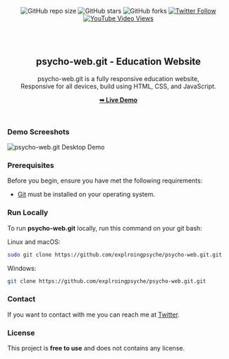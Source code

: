 <div align="center">
  
  ![GitHub repo size](https://img.shields.io/github/repo-size/explroingpsyche/psycho-web.git)
  ![GitHub stars](https://img.shields.io/github/stars/explroingpsyche/psycho-web.git?style=social)
  ![GitHub forks](https://img.shields.io/github/forks/explroingpsyche/psycho-web.git?style=social)
[![Twitter Follow](https://img.shields.io/twitter/follow/explroingpsyche?style=social)](https://twitter.com/intent/follow?screen_name=explroingpsyche_)
  [![YouTube Video Views](https://img.shields.io/youtube/views/x26bQPxcFX4?style=social)](https://youtu.be/x26bQPxcFX4)

  <br />
  <br />

  <h2 align="center">psycho-web.git - Education Website</h2>

  psycho-web.git is a fully responsive education website, <br />Responsive for all devices, build using HTML, CSS, and JavaScript.

  <a href="https://explroingpsyche.github.io/psycho-web/"><strong>➥ Live Demo</strong></a>

</div>

<br />

### Demo Screeshots

![psycho-web.git Desktop Demo](./readme-images/desktop.png "Desktop Demo")

### Prerequisites

Before you begin, ensure you have met the following requirements:

* [Git](https://git-scm.com/downloads "Download Git") must be installed on your operating system.

### Run Locally

To run **psycho-web.git** locally, run this command on your git bash:

Linux and macOS:

```bash
sudo git clone https://github.com/explroingpsyche/psycho-web.git.git
```

Windows:

```bash
git clone https://github.com/explroingpsyche/psycho-web.git.git
```

### Contact

If you want to contact with me you can reach me at [Twitter](https://www.twitter.com/explroingpsyche).

### License

This project is **free to use** and does not contains any license.
